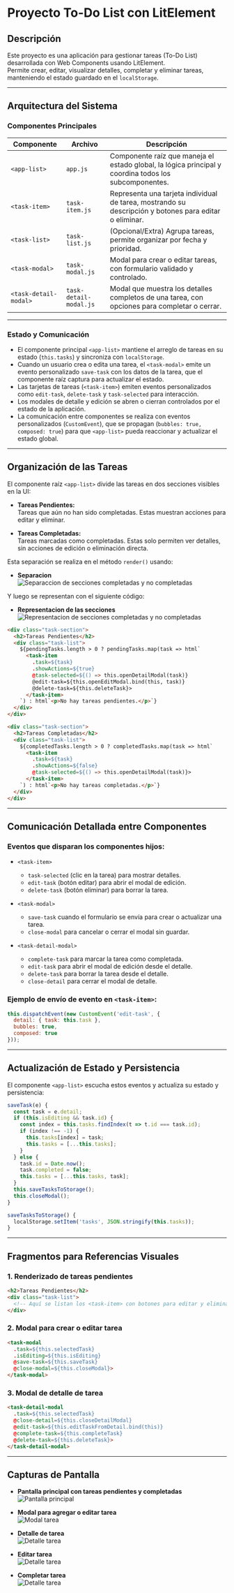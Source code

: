 
# Proyecto To-Do List con LitElement

## Descripción

Este proyecto es una aplicación para gestionar tareas (To-Do List) desarrollada con Web Components usando LitElement.  
Permite crear, editar, visualizar detalles, completar y eliminar tareas, manteniendo el estado guardado en el `localStorage`.

---

## Arquitectura del Sistema

### Componentes Principales

| Componente           | Archivo                  | Descripción                                                                                  |
|---------------------|-------------------------|----------------------------------------------------------------------------------------------|
| `<app-list>`          | `app.js`                 | Componente raíz que maneja el estado global, la lógica principal y coordina todos los subcomponentes. |
| `<task-item>`         | `task-item.js`           | Representa una tarjeta individual de tarea, mostrando su descripción y botones para editar o eliminar. |
| `<task-list>`         | `task-list.js`           | (Opcional/Extra) Agrupa tareas, permite organizar por fecha y prioridad.                      |
| `<task-modal>`        | `task-modal.js`          | Modal para crear o editar tareas, con formulario validado y controlado.                      |
| `<task-detail-modal>` | `task-detail-modal.js`   | Modal que muestra los detalles completos de una tarea, con opciones para completar o cerrar. |

---

### Estado y Comunicación

- El componente principal `<app-list>` mantiene el arreglo de tareas en su estado (`this.tasks`) y sincroniza con `localStorage`.
- Cuando un usuario crea o edita una tarea, el `<task-modal>` emite un evento personalizado `save-task` con los datos de la tarea, que el componente raíz captura para actualizar el estado.
- Las tarjetas de tareas (`<task-item>`) emiten eventos personalizados como `edit-task`, `delete-task` y `task-selected` para interacción.
- Los modales de detalle y edición se abren o cierran controlados por el estado de la aplicación.
- La comunicación entre componentes se realiza con eventos personalizados (`CustomEvent`), que se propagan (`bubbles: true, composed: true`) para que `<app-list>` pueda reaccionar y actualizar el estado global.

---

## Organización de las Tareas

El componente raíz `<app-list>` divide las tareas en dos secciones visibles en la UI:

- **Tareas Pendientes:**  
  Tareas que aún no han sido completadas. Estas muestran acciones para editar y eliminar.

- **Tareas Completadas:**  
  Tareas marcadas como completadas. Estas solo permiten ver detalles, sin acciones de edición o eliminación directa.

Esta separación se realiza en el método `render()` usando:

- **Separacion**  
![Separaccion de secciones completadas y no completadas](./capturas/separacionsecciones.png)


Y luego se representan con el siguiente código:

- **Representacion de las secciones**  
![Representacion de secciones completadas y no completadas](./capturas/seccionescreadas.png)


```html
<div class="task-section">
  <h2>Tareas Pendientes</h2>
  <div class="task-list">
    ${pendingTasks.length > 0 ? pendingTasks.map(task => html`
      <task-item
        .task=${task}
        .showActions=${true}
        @task-selected=${() => this.openDetailModal(task)}
        @edit-task=${this.openEditModal.bind(this, task)}
        @delete-task=${this.deleteTask}>
      </task-item>
    `) : html`<p>No hay tareas pendientes.</p>`}
  </div>
</div>

<div class="task-section">
  <h2>Tareas Completadas</h2>
  <div class="task-list">
    ${completedTasks.length > 0 ? completedTasks.map(task => html`
      <task-item
        .task=${task}
        .showActions=${false}
        @task-selected=${() => this.openDetailModal(task)}>
      </task-item>
    `) : html`<p>No hay tareas completadas.</p>`}
  </div>
</div>
```

---

## Comunicación Detallada entre Componentes

### Eventos que disparan los componentes hijos:

- `<task-item>`  
  - `task-selected` (clic en la tarea) para mostrar detalles.  
  - `edit-task` (botón editar) para abrir el modal de edición.  
  - `delete-task` (botón eliminar) para borrar la tarea.

- `<task-modal>`  
  - `save-task` cuando el formulario se envía para crear o actualizar una tarea.  
  - `close-modal` para cancelar o cerrar el modal sin guardar.

- `<task-detail-modal>`  
  - `complete-task` para marcar la tarea como completada.  
  - `edit-task` para abrir el modal de edición desde el detalle.  
  - `delete-task` para borrar la tarea desde el detalle.  
  - `close-detail` para cerrar el modal de detalle.

### Ejemplo de envío de evento en `<task-item>`:

```js
this.dispatchEvent(new CustomEvent('edit-task', {
  detail: { task: this.task },
  bubbles: true,
  composed: true
}));
```

---

## Actualización de Estado y Persistencia

El componente `<app-list>` escucha estos eventos y actualiza su estado y persistencia:

```js
saveTask(e) {
  const task = e.detail;
  if (this.isEditing && task.id) {
    const index = this.tasks.findIndex(t => t.id === task.id);
    if (index !== -1) {
      this.tasks[index] = task;
      this.tasks = [...this.tasks];
    }
  } else {
    task.id = Date.now();
    task.completed = false;
    this.tasks = [...this.tasks, task];
  }
  this.saveTasksToStorage();
  this.closeModal();
}

saveTasksToStorage() {
  localStorage.setItem('tasks', JSON.stringify(this.tasks));
}
```

---

## Fragmentos para Referencias Visuales

### 1. Renderizado de tareas pendientes

```html
<h2>Tareas Pendientes</h2>
<div class="task-list">
  <!-- Aquí se listan los <task-item> con botones para editar y eliminar -->
</div>
```

### 2. Modal para crear o editar tarea

```html
<task-modal
  .task=${this.selectedTask}
  .isEditing=${this.isEditing}
  @save-task=${this.saveTask}
  @close-modal=${this.closeModal}>
</task-modal>
```

### 3. Modal de detalle de tarea

```html
<task-detail-modal
  .task=${this.selectedTask}
  @close-detail=${this.closeDetailModal}
  @edit-task=${this.editTaskFromDetail.bind(this)}
  @complete-task=${this.completeTask}
  @delete-task=${this.deleteTask}>
</task-detail-modal>
```

---

## Capturas de Pantalla


- **Pantalla principal con tareas pendientes y completadas**  
![Pantalla principal](./capturas/pantallaprincipal.png)

- **Modal para agregar o editar tarea**  
![Modal tarea](./capturas/modalagregartareas.png)

- **Detalle de tarea**  
![Detalle tarea](./capturas/detalladelatarea.png)

- **Editar tarea**  
![Detalle tarea](./capturas/EditarTarea.png)

- **Completar tarea**  
![Detalle tarea](./capturas/Completartarea.png)


